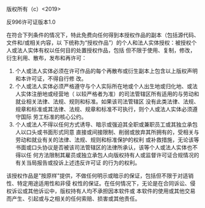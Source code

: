 版权所有（c）<2019><yuanbin3136>

反996许可证版本1.0

在符合下列条件的情况下，特此免费向任何得到本授权作品的副本（包括源代码、文件和/或相关内容，以
下统称为“授权作品”）的个人和法人实体授权：被授权个人或法人实体有权以任何目的处置授权作品，包括
但不限于使用、复制，修改，衍生利用、散布，发布和再许可：

1. 个人或法人实体必须在许可作品的每个再散布或衍生副本上包含以上版权声明和本许可证，不得自行修
改。
2. 个人或法人实体必须严格遵守与个人实际所在地或个人出生地或归化地、或法人实体注册地或经营地（
以较严格者为准）的司法管辖区所有适用的与劳动和就业相关法律、法规、规则和标准。如果该司法管辖区
没有此类法律、法规、规章和标准或其法律、法规、规章和标准不可执行，则个人或法人实体必须遵守国际
劳工标准的核心公约。
3. 个人或法人不得以任何方式诱导、暗示或强迫其全职或兼职员工或其独立承包人以口头或书面形式同意
直接或间接限制、削弱或放弃其所拥有的，受相关与劳动和就业有关的法律、法规、规则和标准保护的权利
或补救措施，无论该等书面或口头协议是否被该司法管辖区的法律所承认，该等个人或法人实体也不得以任
何方法限制其雇员或独立承包人向版权持有人或监督许可证合规情况的有关当局报告或投诉上述违反许可证
的行为的权利。

该授权作品是"按原样"提供，不做任何明示或暗示的保证，包括但不限于对适销性、特定用途适用性和非侵
权性的保证。在任何情况下，无论是在合同诉讼、侵权诉讼或其他诉讼中，版权持有人均不承担因本软件或
本软件的使用或其他交易而产生、引起或与之相关的任何索赔、损害或其他责任。